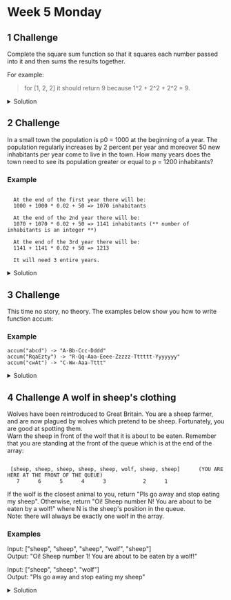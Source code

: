 # Week 5 Monday

## 1 Challenge

Complete the square sum function so that it squares each number passed into it and then sums the results together.

For example:
> for [1, 2, 2] it should return 9 because 1^2 + 2^2 + 2^2 = 9.


<details>
<summary>Solution</summary>
  
  ```ts
 
  export function squareSum(numbers: number[]): number {
    return numbers.reduce((acc:number, el:number):number => acc += el * el,0);
}
  
  ```  
</details>


## 2 Challenge

In a small town the population is p0 = 1000 at the beginning of a year. The population regularly increases by 2 percent per year and moreover 50 new inhabitants per year come to live in the town. How many years does the town need to see its population greater or equal to p = 1200 inhabitants?

### Example

```

  At the end of the first year there will be: 
  1000 + 1000 * 0.02 + 50 => 1070 inhabitants

  At the end of the 2nd year there will be: 
  1070 + 1070 * 0.02 + 50 => 1141 inhabitants (** number of inhabitants is an integer **)

  At the end of the 3rd year there will be:
  1141 + 1141 * 0.02 + 50 => 1213

  It will need 3 entire years.

```

<details>
<summary>Solution</summary>
  
  ```ts
  
  let nbYear = (p0:number, percent:number, aug:number, p:number):number => {
    let years: number = 0;  
    while(p0 < p){
        p0 = Math.floor(p0 * (1 + percent/100) + aug);
        cont++;
    }
    return years;
  }

  ```  
</details>

## 3 Challenge

This time no story, no theory. The examples below show you how to write function accum:

### Example

```
accum("abcd") -> "A-Bb-Ccc-Dddd"
accum("RqaEzty") -> "R-Qq-Aaa-Eeee-Zzzzz-Tttttt-Yyyyyyy"
accum("cwAt") -> "C-Ww-Aaa-Tttt"  
```

<details>
<summary>Solution</summary>
  
  ```ts
  
 function accum(s: string): string {
    let str:string = '';
    s = s.toLocaleLowerCase();
    for(let i:number = 0; i < s.length; i++){
        for(let j:number = 0; j <= i; j++){
            if(j == 0) str += s[i].toUpperCase();
            else str += s[i];
        }
        if(i != s.length -1) str += '-';
    }
    return str;
}

  ```  
</details>
  
  
  ## 4 Challenge A wolf in sheep's clothing

  Wolves have been reintroduced to Great Britain. You are a sheep farmer, and are now plagued by wolves which pretend to be sheep. Fortunately, you are good at spotting them.<br>
  Warn the sheep in front of the wolf that it is about to be eaten. Remember that you are standing at the front of the queue which is at the end of the array:

```

 [sheep, sheep, sheep, sheep, sheep, wolf, sheep, sheep]      (YOU ARE HERE AT THE FRONT OF THE QUEUE)
   7      6      5      4      3            2      1 

```
  
  If the wolf is the closest animal to you, return "Pls go away and stop eating my sheep". Otherwise, return "Oi! Sheep number N! You are about to be eaten by a wolf!" where N is the sheep's position in the queue.<br>
Note: there will always be exactly one wolf in the array.
  
  ### Examples
  
  Input: ["sheep", "sheep", "sheep", "wolf", "sheep"] <br>
Output: "Oi! Sheep number 1! You are about to be eaten by a wolf!"

Input: ["sheep", "sheep", "wolf"] <br>
Output: "Pls go away and stop eating my sheep"

<details>
<summary>Solution</summary>
  
  ```ts
  
      function warnTheSheep(queue: string[]): string {
       return queue[queue.length - 1] == 'wolf' ? 
       'Pls go away and stop eating my sheep':
       `Oi! Sheep number ${queue.length - (queue.indexOf('wolf') + 1)}! You are about to be eaten by a wolf!`
    }

  ```  
</details>


